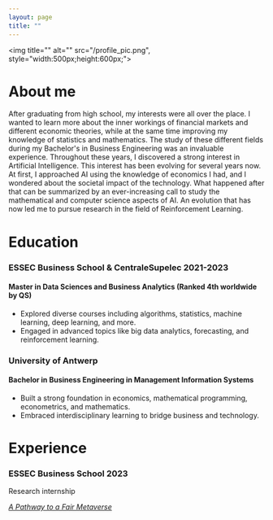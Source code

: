 ```yaml
---
layout: page
title: ""
---
```


<img title="" alt="" src="/profile_pic.png", style="width:500px;height:600px;">


# About me

After graduating from high school, my interests were all over the place. I wanted to learn more about the inner workings of financial markets and different economic theories, while at the same time improving my knowledge of statistics and mathematics. The study of these different fields during my Bachelor's in Business Engineering was an invaluable experience. Throughout these years, I discovered a strong interest in Artificial Intelligence. This interest has been evolving for several years now. At first, I approached AI using the knowledge of economics I had, and I wondered about the societal impact of the technology. What happened after that can be summarized by an ever-increasing call to study the mathematical and computer science aspects of AI. An evolution that has now led me to pursue research in the field of Reinforcement Learning. 


# Education

### ESSEC Business School & CentraleSupelec 2021-2023
#### Master in Data Sciences and Business Analytics (Ranked 4th worldwide by QS)

- Explored diverse courses including algorithms, statistics, machine learning, deep learning, and more.
- Engaged in advanced topics like big data analytics, forecasting, and reinforcement learning.
  

### University of Antwerp
#### Bachelor in Business Engineering in Management Information Systems

- Built a strong foundation in economics, mathematical programming, econometrics, and mathematics.
- Embraced interdisciplinary learning to bridge business and technology.


# Experience

### ESSEC Business School 2023

Research internship


[*A Pathway to a Fair Metaverse*](https://metalab.essec.edu/walled-gardens/)






